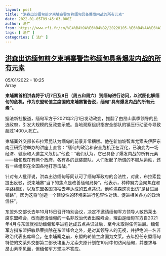 ```yaml
---
layout: post
title: "洪森出访缅甸前夕柬埔寨警告称缅甸具备爆发内战的所有元素"
date: 2022-01-05T09:45:03.000Z
author: 法广
from: https://www.rfi.fr/cn/%E4%BA%9A%E6%B4%B2/20220105-%E6%B4%AA%E6%A3%AE%E5%87%BA%E8%AE%BF%E7%BC%85%E7%94%B8%E5%89%8D%E5%A4%95%E6%9F%AC%E5%9F%94%E5%AF%A8%E8%AD%A6%E5%91%8A%E7%A7%B0%E7%BC%85%E7%94%B8%E5%85%B7%E5%A4%87%E7%88%86%E5%8F%91%E5%86%85%E6%88%98%E7%9A%84%E6%89%80%E6%9C%89%E5%85%83%E7%B4%A0
tags: [ 法广 ]
categories: [ 法广 ]
---
```

<!--1641375903000-->
[洪森出访缅甸前夕柬埔寨警告称缅甸具备爆发内战的所有元素](https://www.rfi.fr/cn/%E4%BA%9A%E6%B4%B2/20220105-%E6%B4%AA%E6%A3%AE%E5%87%BA%E8%AE%BF%E7%BC%85%E7%94%B8%E5%89%8D%E5%A4%95%E6%9F%AC%E5%9F%94%E5%AF%A8%E8%AD%A6%E5%91%8A%E7%A7%B0%E7%BC%85%E7%94%B8%E5%85%B7%E5%A4%87%E7%88%86%E5%8F%91%E5%86%85%E6%88%98%E7%9A%84%E6%89%80%E6%9C%89%E5%85%83%E7%B4%A0)
------

<div>
<div>05/01/2022 - 10:25</div>Array<p><strong>                    柬埔寨首相洪森将于1月7日及8日（周五和周六）到缅甸进行访问，以试图化解缅甸的危机，作为东盟轮值主席国的柬埔寨警告说，缅甸“具有爆发内战的所有元素”。                </strong></p><div >                    <p>据法新社报道，缅甸军方于2021年2月1日发动政变，推翻了由昂山素季领导的民选政府，引发大规模的反政变示威。当地观察组织指安全部队的镇压行动至今导致超过1400人死亡。</p><p>柬埔寨外交部长布拉索昆认为缅甸的前景非常糟糕。他在新加坡智库尤索夫伊萨东南亚研究院举办的讲座上直言：“缅甸的政治和安全危机正在深化，已演变为一场经济、健康和人道主义危机。”他说：“我们认为，它已具备了爆发内战的所有元素——缅甸现在有两个政府，各有各的武装部队，人们发起了所谓的不服从运动，还有一些组织在全国各地打游击战。”</p><p>针对有人批评说，洪森出访缅甸等同认可了缅甸军政府的合法性，对此，布拉索昆提出反驳，说柬埔寨“当下的焦点是改善缅甸局势”。他表示，种种努力会聚焦在和平路线图，以及东盟各国领袖去年达成的五点共识。他称洪森这次出访“是替进展铺路”，因为这将“创造一个建设性的环境来进行包容性对话、促进相关各方的政治信任”。</p><p>东盟外交部长去年10月15日召开特别会议，决定不邀请缅甸军方领导人敏昂莱出席东盟峰会，改而邀请缅甸的一名非政治代表出席峰会，理由是缅甸军方自2021年4月与东盟就推动缅甸和平进程达成五点共识过后，至今未取得任何进展。缅甸军方指东盟把敏昂莱排除在东盟峰会之外，是对其领导人的无视，并拒绝派一名非政治代表出席峰会。在柬埔寨之前，东盟的轮值主席国为文莱。去年担任东盟缅甸特使的文莱外交部第二部长埃里万尤索夫原计划在10月中旬访问缅甸，并要求与昂山素季见面，但缅甸军方坚决不答应。</p>                                            <div data-selfpromo-newsletter>    </div>    <div data-selfpromo-app>    </div>                </div>
</div>
